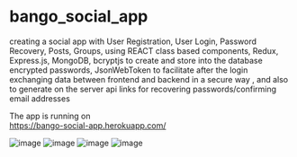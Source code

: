 # bango_social_app
creating a social app with User Registration, User Login, Password Recovery, Posts, Groups, using REACT class based components, Redux, Express.js, MongoDB, bcryptjs to create and store into the database encrypted
passwords, JsonWebToken to facilitate after the login exchanging data between frontend and backend in a secure way , and also to generate on the server api links for recovering passwords/confirming email addresses

The app is running on  
https://bango-social-app.herokuapp.com/

![image](https://user-images.githubusercontent.com/100131303/168809201-dfbac89d-a580-4555-9ae7-a328af98da1e.png)
![image](https://user-images.githubusercontent.com/100131303/168809412-c0cf9332-fdb4-446f-b072-f42ac46b586e.png)
![image](https://user-images.githubusercontent.com/100131303/168809118-0ffc301b-d11f-4241-ad61-725491abd3a8.png)
![image](https://user-images.githubusercontent.com/100131303/168809004-4e9bd897-a063-4284-b849-45d75d0268b3.png)
